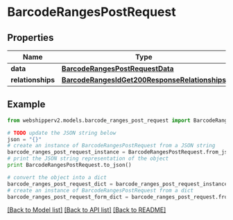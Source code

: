 # BarcodeRangesPostRequest


## Properties
Name | Type | Description | Notes
------------ | ------------- | ------------- | -------------
**data** | [**BarcodeRangesPostRequestData**](BarcodeRangesPostRequestData.md) |  | [optional] 
**relationships** | [**BarcodeRangesIdGet200ResponseRelationships**](BarcodeRangesIdGet200ResponseRelationships.md) |  | [optional] 

## Example

```python
from webshipperv2.models.barcode_ranges_post_request import BarcodeRangesPostRequest

# TODO update the JSON string below
json = "{}"
# create an instance of BarcodeRangesPostRequest from a JSON string
barcode_ranges_post_request_instance = BarcodeRangesPostRequest.from_json(json)
# print the JSON string representation of the object
print BarcodeRangesPostRequest.to_json()

# convert the object into a dict
barcode_ranges_post_request_dict = barcode_ranges_post_request_instance.to_dict()
# create an instance of BarcodeRangesPostRequest from a dict
barcode_ranges_post_request_form_dict = barcode_ranges_post_request.from_dict(barcode_ranges_post_request_dict)
```
[[Back to Model list]](../README.md#documentation-for-models) [[Back to API list]](../README.md#documentation-for-api-endpoints) [[Back to README]](../README.md)


